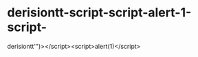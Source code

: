 # derisiontt-script-script-alert-1-script-
derisiontt'")>&lt;/script>&lt;script>alert(1)&lt;/script>
